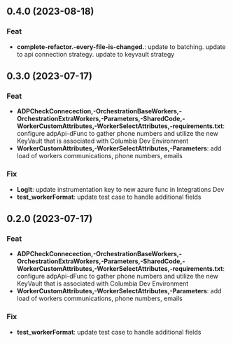 ## 0.4.0 (2023-08-18)

### Feat

- **complete-refactor.-every-file-is-changed.**: update to batching. update to api connection strategy. update to keyvault strategy

## 0.3.0 (2023-07-17)

### Feat

- **ADPCheckConnecection,-OrchestrationBaseWorkers,-OrchestrationExtraWorkers,-Parameters,-SharedCode,-WorkerCustomAttributes,-WorkerSelectAttributes,-requirements.txt**: configure adpApi-dFunc to gather phone numbers and utilize the new KeyVault that is associated with Columbia Dev Environment
- **WorkerCustomAttributes,-WorkerSelectAttributes,-Parameters**: add load of workers communications, phone numbers, emails

### Fix

- **LogIt**: update instrumentation key to new azure func in Integrations Dev
- **test_workerFormat**: update test case to handle additional fields

## 0.2.0 (2023-07-17)

### Feat

- **ADPCheckConnecection,-OrchestrationBaseWorkers,-OrchestrationExtraWorkers,-Parameters,-SharedCode,-WorkerCustomAttributes,-WorkerSelectAttributes,-requirements.txt**: configure adpApi-dFunc to gather phone numbers and utilize the new KeyVault that is associated with Columbia Dev Environment
- **WorkerCustomAttributes,-WorkerSelectAttributes,-Parameters**: add load of workers communications, phone numbers, emails

### Fix

- **test_workerFormat**: update test case to handle additional fields
